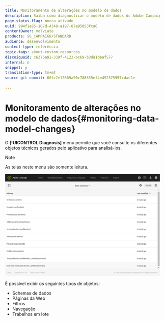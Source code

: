 ```yaml
---
title: Monitoramento de alterações no modelo de dados
description: Saiba como diagnosticar o modelo de dados do Adobe Campaign.
page-status-flag: nunca ativado
uuid: 994f1e85-107d-4348-a197-87a95853fca6
contentOwner: molviato
products: SG_CAMPAIGN/STANDARD
audience: desenvolvimento
content-type: referência
topic-tags: about-custom-resources
discoiquuid: c6375a92-339f-4123-bc69-b0da1deaf577
internal: n
snippet: y
translation-type: tm+mt
source-git-commit: 00fc2e12669a00c788355ef4e492375957cdad2e

---
```



# Monitoramento de alterações no modelo de dados{#monitoring-data-model-changes}

O **[!UICONTROL Diagnosis]** menu permite que você consulte os diferentes objetos técnicos gerados pelo aplicativo para analisá-los.

>[!NOTE]
>
>As telas neste menu são somente leitura.

![](assets/diagnostic.png)

É possível exibir os seguintes tipos de objetos:

* Schemas de dados
* Páginas da Web
* Filtros
* Navegação
* Trabalhos em lote

